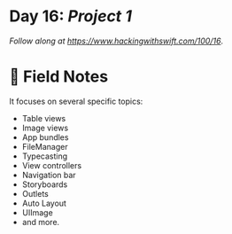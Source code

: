 # Day 16: _Project 1_


_Follow along at https://www.hackingwithswift.com/100/16_.


# 📒 Field Notes

It focuses on several specific topics:

- Table views
- Image views
- App bundles
- FileManager
- Typecasting
- View controllers
- Navigation bar
- Storyboards
- Outlets
- Auto Layout
- UIImage
- and more.
